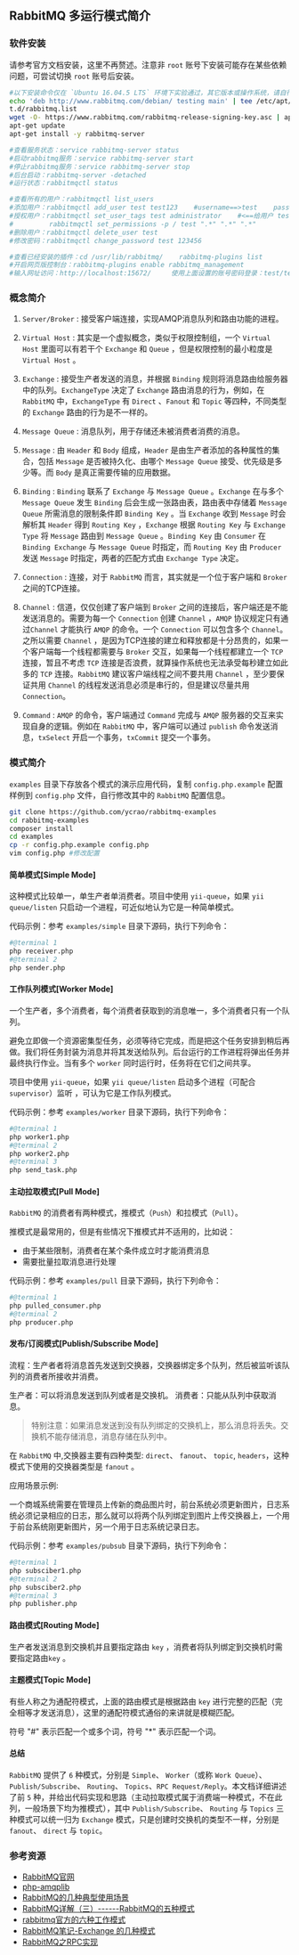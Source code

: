 RabbitMQ 多运行模式简介
------

### 软件安装

请参考官方文档安装，这里不再赘述。注意非 `root` 账号下安装可能存在某些依赖问题，可尝试切换 `root` 账号后安装。

```bash
#以下安装命令仅在 `Ubuntu 16.04.5 LTS` 环境下实验通过，其它版本或操作系统，请自行参考网络或官方文档安装
echo 'deb http://www.rabbitmq.com/debian/ testing main' | tee /etc/apt/sources.lis
t.d/rabbitmq.list
wget -O- https://www.rabbitmq.com/rabbitmq-release-signing-key.asc | apt-key add -
apt-get update
apt-get install -y rabbitmq-server

#查看服务状态：service rabbitmq-server status
#启动rabbitmq服务：service rabbitmq-server start
#停止rabbitmq服务：service rabbitmq-server stop
#后台启动：rabbitmq-server -detached
#运行状态：rabbitmqctl status

#查看所有的用户：rabbitmqctl list_users
#添加用户：rabbitmqctl add_user test test123    #username==>test    password==>test123
#授权用户：rabbitmqctl set_user_tags test administrator    #<==给用户 test 授予 administrator 权限
#         rabbitmqctl set_permissions -p / test ".*" ".*" ".*"
#删除用户：rabbitmqctl delete_user test
#修改密码：rabbitmqctl change_password test 123456

#查看已经安装的插件：cd /usr/lib/rabbitmq/    rabbitmq-plugins list
#开启网页版控制台：rabbitmq-plugins enable rabbitmq_management
#输入网址访问：http://localhost:15672/     使用上面设置的账号密码登录：test/test123
```

### 概念简介

1. `Server/Broker` : 接受客户端连接，实现AMQP消息队列和路由功能的进程。

2. `Virtual Host` : 其实是一个虚拟概念，类似于权限控制组，一个 `Virtual Host` 里面可以有若干个 `Exchange` 和 `Queue` ，但是权限控制的最小粒度是 `Virtual Host` 。

3. `Exchange` : 接受生产者发送的消息，并根据 `Binding` 规则将消息路由给服务器中的队列。`ExchangeType` 决定了 `Exchange` 路由消息的行为，例如，在 `RabbitMQ` 中，`ExchangeType` 有 `Direct` 、`Fanout` 和 `Topic` 等四种，不同类型的 `Exchange` 路由的行为是不一样的。

4. `Message Queue` : 消息队列，用于存储还未被消费者消费的消息。

5. `Message` : 由 `Header` 和 `Body` 组成，`Header` 是由生产者添加的各种属性的集合，包括 `Message` 是否被持久化、由哪个 `Message Queue` 接受、优先级是多少等。而 `Body` 是真正需要传输的应用数据。

6. `Binding` : `Binding` 联系了 `Exchange` 与 `Message Queue` 。`Exchange` 在与多个 `Message Queue` 发生 `Binding` 后会生成一张路由表，路由表中存储着 `Message Queue` 所需消息的限制条件即 `Binding Key` 。当 `Exchange` 收到 `Message` 时会解析其 `Header` 得到 `Routing Key` ，`Exchange` 根据 `Routing Key` 与 `Exchange Type` 将 `Message` 路由到 `Message Queue` 。`Binding Key` 由 `Consumer` 在 `Binding Exchange` 与 `Message Queue` 时指定，而 `Routing Key` 由 `Producer` 发送 `Message` 时指定，两者的匹配方式由 `Exchange Type` 决定。 

7. `Connection` : 连接，对于 `RabbitMQ` 而言，其实就是一个位于客户端和 `Broker` 之间的TCP连接。

8. `Channel` : 信道，仅仅创建了客户端到 `Broker` 之间的连接后，客户端还是不能发送消息的。需要为每一个 `Connection` 创建 `Channel` ，`AMQP` 协议规定只有通过`Channel` 才能执行 `AMQP` 的命令。一个 `Connection` 可以包含多个 `Channel`。之所以需要 `Channel` ，是因为TCP连接的建立和释放都是十分昂贵的，如果一个客户端每一个线程都需要与 `Broker` 交互，如果每一个线程都建立一个 `TCP` 连接，暂且不考虑 `TCP` 连接是否浪费，就算操作系统也无法承受每秒建立如此多的 `TCP` 连接。`RabbitMQ` 建议客户端线程之间不要共用 `Channel` ，至少要保证共用 `Channel` 的线程发送消息必须是串行的，但是建议尽量共用 `Connection`。

9. `Command` : `AMQP` 的命令，客户端通过 `Command` 完成与 `AMQP` 服务器的交互来实现自身的逻辑。例如在 `RabbitMQ` 中，客户端可以通过 `publish` 命令发送消息，`txSelect` 开启一个事务，`txCommit` 提交一个事务。

### 模式简介

`examples` 目录下存放各个模式的演示应用代码，复制 `config.php.example` 配置样例到 `config.php` 文件，自行修改其中的 `RabbitMQ` 配置信息。

```bash
git clone https://github.com/ycrao/rabbitmq-examples
cd rabbitmq-examples
composer install
cd examples
cp -r config.php.example config.php
vim config.php #修改配置
```

#### 简单模式[Simple Mode]

这种模式比较单一，单生产者单消费者。项目中使用 `yii-queue`，如果 `yii queue/listen` 只启动一个进程，可近似地认为它是一种简单模式。

代码示例：参考 `examples/simple` 目录下源码，执行下列命令：

```bash
#@terminal 1
php receiver.php
#@terminal 2
php sender.php
```

#### 工作队列模式[Worker Mode]

一个生产者，多个消费者，每个消费者获取到的消息唯一，多个消费者只有一个队列。

避免立即做一个资源密集型任务，必须等待它完成，而是把这个任务安排到稍后再做。我们将任务封装为消息并将其发送给队列。后台运行的工作进程将弹出任务并最终执行作业。当有多个 `worker` 同时运行时，任务将在它们之间共享。

项目中使用 `yii-queue`，如果 `yii queue/listen` 启动多个进程（可配合 `supervisor`）监听 ，可认为它是工作队列模式。

代码示例：参考 `examples/worker` 目录下源码，执行下列命令：

```bash
#@terminal 1
php worker1.php
#@terminal 2
php worker2.php
#@terminal 3
php send_task.php
```

#### 主动拉取模式[Pull Mode]

`RabbitMQ` 的消费者有两种模式，推模式（`Push`）和拉模式（`Pull`）。

推模式是最常用的，但是有些情况下推模式并不适用的，比如说：

- 由于某些限制，消费者在某个条件成立时才能消费消息
- 需要批量拉取消息进行处理

代码示例：参考 `examples/pull` 目录下源码，执行下列命令：

```bash
#@terminal 1
php pulled_consumer.php
#@terminal 2
php producer.php
```

#### 发布/订阅模式[Publish/Subscribe Mode]

流程：生产者者将消息首先发送到交换器，交换器绑定多个队列，然后被监听该队列的消费者所接收并消费。

生产者：可以将消息发送到队列或者是交换机。
消费者：只能从队列中获取消息。

>   特别注意：如果消息发送到没有队列绑定的交换机上，那么消息将丢失。交换机不能存储消息，消息存储在队列中。

在 `RabbitMQ` 中,交换器主要有四种类型: `direct`、 `fanout`、 `topic`, `headers`，这种模式下使用的交换器类型是 `fanout` 。

应用场景示例:

一个商城系统需要在管理员上传新的商品图片时，前台系统必须更新图片，日志系统必须记录相应的日志，那么就可以将两个队列绑定到图片上传交换器上，一个用于前台系统刚更新图片，另一个用于日志系统记录日志。

代码示例：参考 `examples/pubsub` 目录下源码，执行下列命令：

```bash
#@terminal 1
php subsciber1.php
#@terminal 2
php subsciber2.php
#@terminal 3
php publisher.php
```

#### 路由模式[Routing Mode]

生产者发送消息到交换机并且要指定路由 `key` ，消费者将队列绑定到交换机时需要指定路由`key` 。


#### 主题模式[Topic Mode]

有些人称之为通配符模式，上面的路由模式是根据路由 `key` 进行完整的匹配（完全相等才发送消息），这里的通配符模式通俗的来讲就是模糊匹配。

符号 "#" 表示匹配一个或多个词，符号 "*" 表示匹配一个词。



#### 总结

`RabbitMQ` 提供了 `6` 种模式，分别是 `Simple`、 `Worker`（或称 `Work Queue`）、 `Publish/Subscribe`、 `Routing`、 `Topics`、`RPC Request/Reply`。本文档详细讲述了前 `5` 种，并给出代码实现和思路（主动拉取模式属于消费端一种模式，不在此列，一般场景下均为推模式），其中 `Publish/Subscribe`、 `Routing` 与 `Topics` 三种模式可以统一归为 `Exchange` 模式，只是创建时交换机的类型不一样，分别是 `fanout`、 `direct` 与 `topic`。

### 参考资源

- [RabbitMQ官网](https://www.rabbitmq.com/)
- [php-amqplib](https://github.com/php-amqplib/php-amqplib)
- [RabbitMQ的几种典型使用场景](https://www.cnblogs.com/luxiaoxun/p/3918054.html)
- [RabbitMQ详解（三）------RabbitMQ的五种模式](https://www.cnblogs.com/Alva-mu/p/9535396.html)
- [rabbitmq官方的六种工作模式](https://blog.csdn.net/qq_33040219/article/details/82383127)
- [RabbitMQ笔记-Exchange 的几种模式](https://www.jianshu.com/p/19af0f40bbde)
- [RabbitMQ之RPC实现](https://blog.csdn.net/u013256816/article/details/55218595)